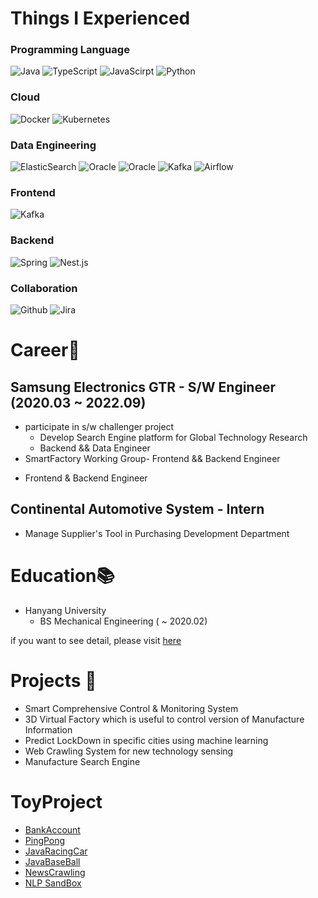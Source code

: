 # Things I Experienced
### Programming Language
<p>
  <img alt="Java" src ="https://img.shields.io/badge/java-%23ED8B00.svg?style=for-the-badge&logo=java&logoColor=white"/>
  <img alt="TypeScript" src="https://img.shields.io/badge/TypeScript-007ACC?style=for-the-badge&logo=typescript&logoColor=white"/>
  <img alt="JavaScirpt" src="https://img.shields.io/badge/Javascript-FFD700?style=for-the-badge&logo=javascript&logoColor=black"/>
  <img alt="Python" src ="https://img.shields.io/badge/python-%2314354C.svg?style=for-the-badge&logo=python&logoColor=white"/>
</p>

### Cloud
<p>
  <img alt="Docker" src="https://img.shields.io/badge/docker-%230db7ed.svg?style=for-the-badge&logo=docker&logoColor=white" />
  <img alt="Kubernetes" src="https://img.shields.io/badge/kubernetes-%23326ce5.svg?style=for-the-badge&logo=kubernetes&logoColor=white" />
</p>


### Data Engineering
<p>
  <img alt="ElasticSearch" src="https://img.shields.io/badge/-ElasticSearch-005571?style=for-the-badge&logo=elasticsearch" />
  <img alt="Oracle" src="https://img.shields.io/badge/Oracle-F80000?style=for-the-badge&logo=Oracle&locoColor=black" />
  <img alt="Oracle" src="https://img.shields.io/badge/MySql-165b9c?style=for-the-badge&logo=MySQL&logoColor=white" />
  <img alt="Kafka" src="https://img.shields.io/badge/Apache%20Kafka-000?style=for-the-badge&logo=apachekafka" />
  <img alt="Airflow" src="https://jawabsoal.live/baca-https-camo.githubusercontent.com/0acc8a884e05c44f2c86da34d24967345e88e2b95e64b7c67ba9babbdb1a15a0/68747470733a2f2f696d672e736869656c64732e696f2f62616467652f416972666c6f772d2532333030374138382e7376673f267374796c653d666f722d7468652d6261646765266c6f676f3d6170616368652d616972666c6f77266c6f676f436f6c6f723d7768697465" />
</p>

### Frontend
<p>
  <img alt="Kafka" src="https://img.shields.io/badge/vue.js-4FC08D?style=for-the-badge&logo=vue.js&logoColor=white" />
</p>

### Backend
<p>
  <img alt="Spring" src="https://img.shields.io/badge/spring-%236DB33F.svg?style=for-the-badge&logo=spring&logoColor=white" />
  <img alt="Nest.js" src="https://img.shields.io/badge/nestjs-%23E0234E.svg?style=for-the-badge&logo=nestjs&logoColor=white" />
</p>


### Collaboration
<p>
  <img alt="Github" src="https://img.shields.io/badge/github-%23121011.svg?style=for-the-badge&logo=github&logoColor=white" />
  <img alt="Jira" src="https://img.shields.io/badge/jira-%230A0FFF.svg?style=for-the-badge&logo=jira&logoColor=white" />
</p>


# Career💼

## Samsung Electronics GTR - S/W Engineer (2020.03 ~ 2022.09)

* participate in s/w challenger project
  - Develop Search Engine platform for Global Technology Research
  - Backend && Data Engineer
*  SmartFactory Working Group- Frontend && Backend Engineer
  - Frontend & Backend Engineer


## Continental Automotive System - Intern

* Manage Supplier's Tool in Purchasing Development Department


# Education📚

* Hanyang University
  - BS Mechanical Engineering ( ~ 2020.02)

if you want to see detail, please visit [here](https://leeseunghwanseunglee.github.io/)

# Projects 📝
* Smart Comprehensive Control & Monitoring System
* 3D Virtual Factory which is useful to control version of Manufacture Information
* Predict LockDown in specific cities using machine learning
* Web Crawling System for new technology sensing
* Manufacture Search Engine

# ToyProject
* [BankAccount](https://github.com/LeeSeunghwanSeungLee/BankAccount)
* [PingPong](https://github.com/LeeSeunghwanSeungLee/pingpong-service-backend)
* [JavaRacingCar](https://github.com/LeeSeunghwanSeungLee/java-racingcar-precourse)
* [JavaBaseBall](https://github.com/LeeSeunghwanSeungLee/java-baseball-precourse)
* [NewsCrawling](https://github.com/LeeSeunghwanSeungLee/news_crawling)
* [NLP SandBox](https://github.com/LeeSeunghwanSeungLee/nlp-sandbox)

